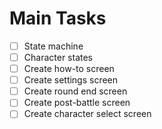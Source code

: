# Main Tasks
- [ ] State machine
- [ ] Character states
- [ ] Create how-to screen
- [ ] Create settings screen
- [ ] Create round end screen
- [ ] Create post-battle screen
- [ ] Create character select screen